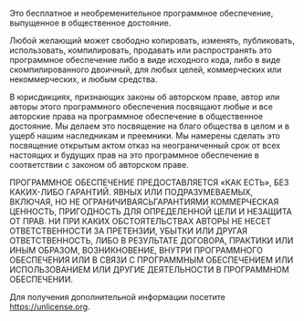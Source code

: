 Это бесплатное и необременительное программное обеспечение, выпущенное в общественное достояние.

Любой желающий может свободно копировать, изменять, публиковать, использовать, компилировать, продавать или
распространять это программное обеспечение либо в виде исходного кода, либо в виде скомпилированного
двоичный, для любых целей, коммерческих или некоммерческих, и любым
средства.

В юрисдикциях, признающих законы об авторском праве, автор или авторы
этого программного обеспечения посвящают любые и все авторские права на
программное обеспечение в общественное достояние. Мы делаем это посвящение на благо
общества в целом и в ущерб нашим наследникам и
преемники. Мы намерены сделать это посвящение открытым актом
отказ на неограниченный срок от всех настоящих и будущих прав на это
программное обеспечение в соответствии с законом об авторском праве.

ПРОГРАММНОЕ ОБЕСПЕЧЕНИЕ ПРЕДОСТАВЛЯЕТСЯ «КАК ЕСТЬ», БЕЗ КАКИХ-ЛИБО ГАРАНТИЙ.
ЯВНЫХ ИЛИ ПОДРАЗУМЕВАЕМЫХ, ВКЛЮЧАЯ, НО НЕ ОГРАНИЧИВАЯСЬ ​​ГАРАНТИЯМИ
КОММЕРЧЕСКАЯ ЦЕННОСТЬ, ПРИГОДНОСТЬ ДЛЯ ОПРЕДЕЛЕННОЙ ЦЕЛИ И НЕЗАЩИТА ОТ ПРАВ.
НИ ПРИ КАКИХ ОБСТОЯТЕЛЬСТВАХ АВТОРЫ НЕ НЕСЕТ ОТВЕТСТВЕННОСТИ ЗА ПРЕТЕНЗИИ, УБЫТКИ ИЛИ
ДРУГАЯ ОТВЕТСТВЕННОСТЬ, ЛИБО В РЕЗУЛЬТАТЕ ДОГОВОРА, ПРАКТИКИ ИЛИ ИНЫМ ОБРАЗОМ,
ВОЗНИКНОВЕНИЕ, ВНУТРИ ПРОГРАММНОГО ОБЕСПЕЧЕНИЯ ИЛИ В СВЯЗИ С ПРОГРАММНЫМ ОБЕСПЕЧЕНИЕМ ИЛИ ИСПОЛЬЗОВАНИЕМ ИЛИ
ДРУГИЕ ДЕЯТЕЛЬНОСТИ В ПРОГРАММНОМ ОБЕСПЕЧЕНИИ.

Для получения дополнительной информации посетите <https://unlicense.org>.
